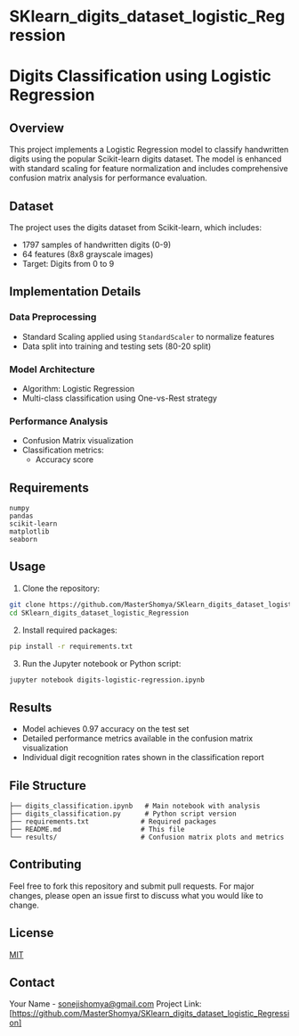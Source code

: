 # SKlearn_digits_dataset_logistic_Regression

# Digits Classification using Logistic Regression

## Overview
This project implements a Logistic Regression model to classify handwritten digits using the popular Scikit-learn digits dataset. The model is enhanced with standard scaling for feature normalization and includes comprehensive confusion matrix analysis for performance evaluation.

## Dataset
The project uses the digits dataset from Scikit-learn, which includes:
- 1797 samples of handwritten digits (0-9)
- 64 features (8x8 grayscale images)
- Target: Digits from 0 to 9

## Implementation Details

### Data Preprocessing
- Standard Scaling applied using `StandardScaler` to normalize features
- Data split into training and testing sets (80-20 split)

### Model Architecture
- Algorithm: Logistic Regression
- Multi-class classification using One-vs-Rest strategy

### Performance Analysis
- Confusion Matrix visualization
- Classification metrics:
  - Accuracy score

## Requirements
```
numpy
pandas
scikit-learn
matplotlib
seaborn
```

## Usage
1. Clone the repository:
```bash
git clone https://github.com/MasterShomya/SKlearn_digits_dataset_logistic_Regression.git
cd SKlearn_digits_dataset_logistic_Regression
```

2. Install required packages:
```bash
pip install -r requirements.txt
```

3. Run the Jupyter notebook or Python script:
```bash
jupyter notebook digits-logistic-regression.ipynb
```

## Results
- Model achieves 0.97 accuracy on the test set
- Detailed performance metrics available in the confusion matrix visualization
- Individual digit recognition rates shown in the classification report

## File Structure
```
├── digits_classification.ipynb   # Main notebook with analysis
├── digits_classification.py      # Python script version
├── requirements.txt             # Required packages
├── README.md                    # This file
└── results/                     # Confusion matrix plots and metrics
```

## Contributing
Feel free to fork this repository and submit pull requests. For major changes, please open an issue first to discuss what you would like to change.

## License
[MIT](https://choosealicense.com/licenses/mit/)

## Contact
Your Name - sonejishomya@gmail.com
Project Link: [https://github.com/MasterShomya/SKlearn_digits_dataset_logistic_Regression]
